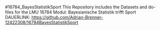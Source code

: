 #16784_BayesStatistikSport
This Repository includes the Datasets and do-files for the LMU 16784 Modul: Bayesianische Statistik trifft Sport
DAUERLINK:
https://github.com/Adrian-Brenner-12422308/16784BayesStatistikSport
